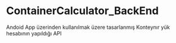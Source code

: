 # ContainerCalculator_BackEnd
Andoid App üzerinden kullanılmak üzere tasarlanmış Konteynır yük hesabının yapıldığı API
